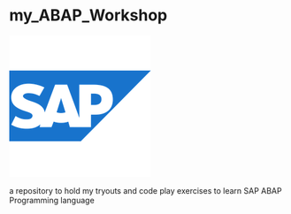 # my_ABAP_Workshop
![SAP Logo](sap.png)

a repository to hold my tryouts and code play exercises to learn SAP ABAP Programming language
